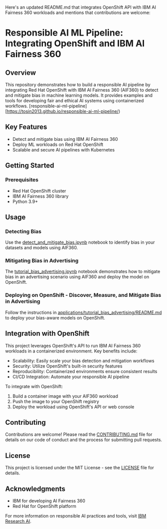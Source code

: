 Here's an updated README.md that integrates OpenShift API with IBM AI Fairness 360 workloads and mentions that contributions are welcome:

# Responsible AI ML Pipeline: Integrating OpenShift and IBM AI Fairness 360

## Overview
This repository demonstrates how to build a responsible AI pipeline by integrating Red Hat OpenShift with IBM AI Fairness 360 (AIF360) to detect and mitigate bias in machine learning models. It provides examples and tools for developing fair and ethical AI systems using containerized workflows.
[responsible-ai-ml-pipeline][https://tosin2013.github.io/responsible-ai-ml-pipeline/)

## Key Features
- Detect and mitigate bias using IBM AI Fairness 360
- Deploy ML workloads on Red Hat OpenShift
- Scalable and secure AI pipelines with Kubernetes

## Getting Started

### Prerequisites
- Red Hat OpenShift cluster
- IBM AI Fairness 360 library
- Python 3.9+

## Usage

### Detecting Bias
Use the [detect_and_mitigate_bias.ipynb](notebooks/ai360/detect_and_mitigate_bias.ipynb) notebook to identify bias in your datasets and models using AIF360.

### Mitigating Bias in Advertising
The [tutorial_bias_advertising.ipynb](notebooks/ai360/tutorial_bias_advertising.ipynb) notebook demonstrates how to mitigate bias in an advertising scenario using AIF360 and deploy the model on OpenShift.

### Deploying on OpenShift - Discover, Measure, and Mitigate Bias in Advertising
Follow the instructions in [applications/tutorial_bias_advertising/README.md](applications/tutorial_bias_advertising/README.md) to deploy your bias-aware models on OpenShift.

## Integration with OpenShift

This project leverages OpenShift's API to run IBM AI Fairness 360 workloads in a containerized environment. Key benefits include:

- Scalability: Easily scale your bias detection and mitigation workflows
- Security: Utilize OpenShift's built-in security features
- Reproducibility: Containerized environments ensure consistent results
- CI/CD Integration: Automate your responsible AI pipeline

To integrate with OpenShift:

1. Build a container image with your AIF360 workload
2. Push the image to your OpenShift registry
3. Deploy the workload using OpenShift's API or web console

## Contributing
Contributions are welcome! Please read the [CONTRIBUTING.md](CONTRIBUTING.md) file for details on our code of conduct and the process for submitting pull requests.

## License
This project is licensed under the MIT License - see the [LICENSE](LICENSE) file for details.

## Acknowledgments
- IBM for developing AI Fairness 360
- Red Hat for OpenShift platform

For more information on responsible AI practices and tools, visit [IBM Research AI](https://www.research.ibm.com/artificial-intelligence/).
